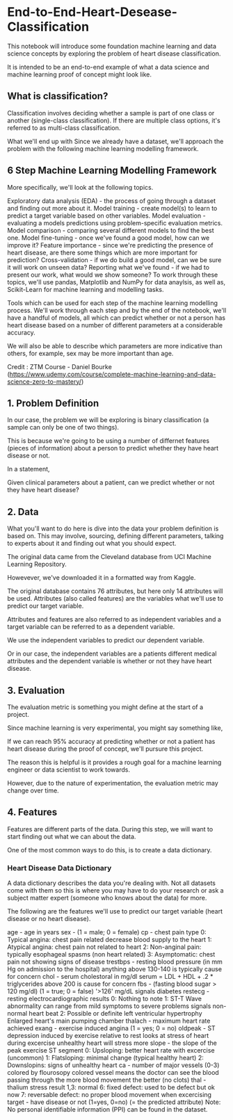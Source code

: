 # End-to-End-Heart-Desease-Classification
This notebook will introduce some foundation machine learning and data science concepts by exploring the problem of heart disease classification.

It is intended to be an end-to-end example of what a data science and machine learning proof of concept might look like.

## What is classification?
Classification involves deciding whether a sample is part of one class or another (single-class classification). If there are multiple class options, it's referred to as multi-class classification.

What we'll end up with
Since we already have a dataset, we'll approach the problem with the following machine learning modelling framework.


## 6 Step Machine Learning Modelling Framework
More specifically, we'll look at the following topics.

Exploratory data analysis (EDA) - the process of going through a dataset and finding out more about it.
Model training - create model(s) to learn to predict a target variable based on other variables.
Model evaluation - evaluating a models predictions using problem-specific evaluation metrics.
Model comparison - comparing several different models to find the best one.
Model fine-tuning - once we've found a good model, how can we improve it?
Feature importance - since we're predicting the presence of heart disease, are there some things which are more important for prediction?
Cross-validation - if we do build a good model, can we be sure it will work on unseen data?
Reporting what we've found - if we had to present our work, what would we show someone?
To work through these topics, we'll use pandas, Matplotlib and NumPy for data anaylsis, as well as, Scikit-Learn for machine learning and modelling tasks.


Tools which can be used for each step of the machine learning modelling process.
We'll work through each step and by the end of the notebook, we'll have a handful of models, all which can predict whether or not a person has heart disease based on a number of different parameters at a considerable accuracy.

We will also be able to describe which parameters are more indicative than others, for example, sex may be more important than age.

Credit : ZTM Course - Daniel Bourke (https://www.udemy.com/course/complete-machine-learning-and-data-science-zero-to-mastery/)

## 1. Problem Definition
In our case, the problem we will be exploring is binary classification (a sample can only be one of two things).

This is because we're going to be using a number of differnet features (pieces of information) about a person to predict whether they have heart disease or not.

In a statement,

Given clinical parameters about a patient, can we predict whether or not they have heart disease?

## 2. Data
What you'll want to do here is dive into the data your problem definition is based on. This may involve, sourcing, defining different parameters, talking to experts about it and finding out what you should expect.

The original data came from the Cleveland database from UCI Machine Learning Repository.

Howevever, we've downloaded it in a formatted way from Kaggle.

The original database contains 76 attributes, but here only 14 attributes will be used. Attributes (also called features) are the variables what we'll use to predict our target variable.

Attributes and features are also referred to as independent variables and a target variable can be referred to as a dependent variable.

We use the independent variables to predict our dependent variable.

Or in our case, the independent variables are a patients different medical attributes and the dependent variable is whether or not they have heart disease.

## 3. Evaluation
The evaluation metric is something you might define at the start of a project.

Since machine learning is very experimental, you might say something like,

If we can reach 95% accuracy at predicting whether or not a patient has heart disease during the proof of concept, we'll pursure this project.

The reason this is helpful is it provides a rough goal for a machine learning engineer or data scientist to work towards.

However, due to the nature of experimentation, the evaluation metric may change over time.

## 4. Features
Features are different parts of the data. During this step, we will want to start finding out what we can about the data.

One of the most common ways to do this, is to create a data dictionary.

### Heart Disease Data Dictionary
A data dictionary describes the data you're dealing with. Not all datasets come with them so this is where you may have to do your research or ask a subject matter expert (someone who knows about the data) for more.

The following are the features we'll use to predict our target variable (heart disease or no heart disease).

age - age in years
sex - (1 = male; 0 = female)
cp - chest pain type
0: Typical angina: chest pain related decrease blood supply to the heart
1: Atypical angina: chest pain not related to heart
2: Non-anginal pain: typically esophageal spasms (non heart related)
3: Asymptomatic: chest pain not showing signs of disease
trestbps - resting blood pressure (in mm Hg on admission to the hospital)
anything above 130-140 is typically cause for concern
chol - serum cholestoral in mg/dl
serum = LDL + HDL + .2 * triglycerides
above 200 is cause for concern
fbs - (fasting blood sugar > 120 mg/dl) (1 = true; 0 = false)
'>126' mg/dL signals diabetes
restecg - resting electrocardiographic results
0: Nothing to note
1: ST-T Wave abnormality
can range from mild symptoms to severe problems
signals non-normal heart beat
2: Possible or definite left ventricular hypertrophy
Enlarged heart's main pumping chamber
thalach - maximum heart rate achieved
exang - exercise induced angina (1 = yes; 0 = no)
oldpeak - ST depression induced by exercise relative to rest
looks at stress of heart during excercise
unhealthy heart will stress more
slope - the slope of the peak exercise ST segment
0: Upsloping: better heart rate with excercise (uncommon)
1: Flatsloping: minimal change (typical healthy heart)
2: Downslopins: signs of unhealthy heart
ca - number of major vessels (0-3) colored by flourosopy
colored vessel means the doctor can see the blood passing through
the more blood movement the better (no clots)
thal - thalium stress result
1,3: normal
6: fixed defect: used to be defect but ok now
7: reversable defect: no proper blood movement when excercising
target - have disease or not (1=yes, 0=no) (= the predicted attribute)
Note: No personal identifiable information (PPI) can be found in the dataset.


